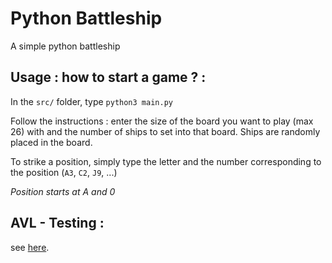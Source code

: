 # Python Battleship
A simple python battleship

## Usage : how to start a game ? : 
In the `src/` folder, type `python3 main.py`

Follow the instructions : enter the size of the board you want to play (max 26) with and the number of ships to set into that board. Ships are randomly placed in the board.

To strike a position, simply type the letter and the number corresponding to the position (`A3`, `C2`, `J9`, ...)

*Position starts at A and 0*

## AVL - Testing : 
see [here](/RENDU.md).